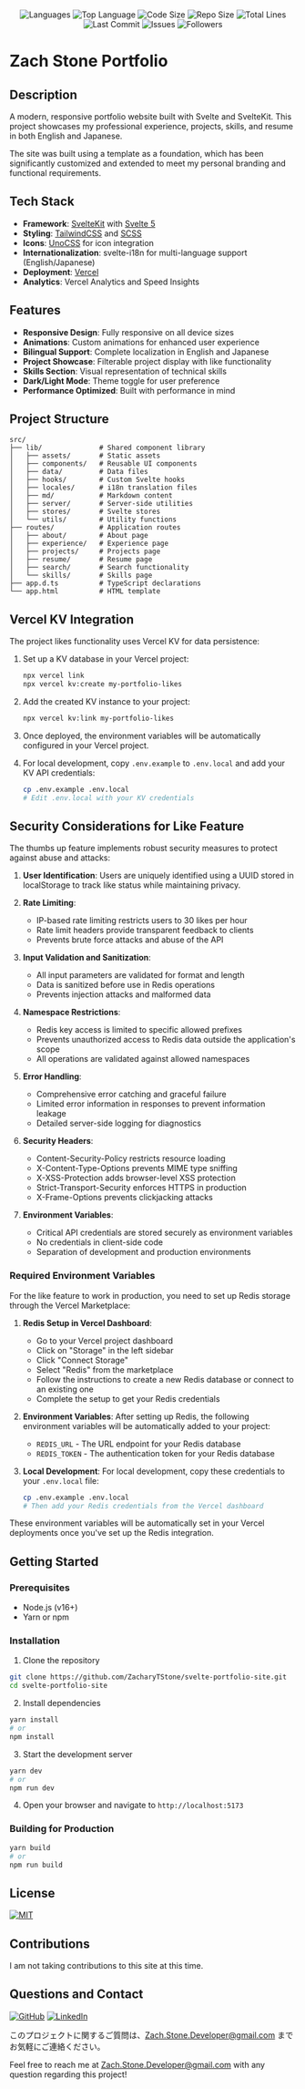 </br>
<p align="center">
    <img src="https://img.shields.io/github/languages/count/ZacharyTStone/svelte-portfolio-site?style=plastic" alt="Languages" />
    <img src="https://img.shields.io/github/languages/top/ZacharyTStone/svelte-portfolio-site?style=plastic&labelColor=yellow" alt="Top Language" />
    <img src="https://img.shields.io/github/languages/code-size/ZacharyTStone/svelte-portfolio-site?style=plastic" alt="Code Size" />
    <img src="https://img.shields.io/github/repo-size/ZacharyTStone/svelte-portfolio-site?style=plastic" alt="Repo Size" />   
    <img src="https://img.shields.io/tokei/lines/github/ZacharyTStone/svelte-portfolio-site?style=plastic" alt="Total Lines" />
    <img src="https://img.shields.io/github/last-commit/ZacharyTStone/svelte-portfolio-site?style=plastic" alt="Last Commit" />  
    <img src="https://img.shields.io/github/issues/ZacharyTStone/svelte-portfolio-site?style=plastic" alt="Issues" />  
    <img src="https://img.shields.io/github/followers/ZacharyTStone?style=social" alt="Followers" />  
</p>

# Zach Stone Portfolio

## Description

A modern, responsive portfolio website built with Svelte and SvelteKit. This project showcases my professional experience, projects, skills, and resume in both English and Japanese.

The site was built using a template as a foundation, which has been significantly customized and extended to meet my personal branding and functional requirements.

## Tech Stack

- **Framework**: [SvelteKit](https://kit.svelte.dev/) with [Svelte 5](https://svelte.dev/)
- **Styling**: [TailwindCSS](https://tailwindcss.com/) and [SCSS](https://sass-lang.com/)
- **Icons**: [UnoCSS](https://unocss.dev/) for icon integration
- **Internationalization**: svelte-i18n for multi-language support (English/Japanese)
- **Deployment**: [Vercel](https://vercel.com/)
- **Analytics**: Vercel Analytics and Speed Insights

## Features

- **Responsive Design**: Fully responsive on all device sizes
- **Animations**: Custom animations for enhanced user experience
- **Bilingual Support**: Complete localization in English and Japanese
- **Project Showcase**: Filterable project display with like functionality
- **Skills Section**: Visual representation of technical skills
- **Dark/Light Mode**: Theme toggle for user preference
- **Performance Optimized**: Built with performance in mind

## Project Structure

```plaintext
src/
├── lib/              # Shared component library
│   ├── assets/       # Static assets
│   ├── components/   # Reusable UI components
│   ├── data/         # Data files
│   ├── hooks/        # Custom Svelte hooks
│   ├── locales/      # i18n translation files
│   ├── md/           # Markdown content
│   ├── server/       # Server-side utilities
│   ├── stores/       # Svelte stores
│   └── utils/        # Utility functions
├── routes/           # Application routes
│   ├── about/        # About page
│   ├── experience/   # Experience page
│   ├── projects/     # Projects page
│   ├── resume/       # Resume page
│   ├── search/       # Search functionality
│   └── skills/       # Skills page
├── app.d.ts          # TypeScript declarations
└── app.html          # HTML template
```

## Vercel KV Integration

The project likes functionality uses Vercel KV for data persistence:

1. Set up a KV database in your Vercel project:

   ```bash
   npx vercel link
   npx vercel kv:create my-portfolio-likes
   ```

2. Add the created KV instance to your project:

   ```bash
   npx vercel kv:link my-portfolio-likes
   ```

3. Once deployed, the environment variables will be automatically configured in your Vercel project.

4. For local development, copy `.env.example` to `.env.local` and add your KV API credentials:
   ```bash
   cp .env.example .env.local
   # Edit .env.local with your KV credentials
   ```

## Security Considerations for Like Feature

The thumbs up feature implements robust security measures to protect against abuse and attacks:

1. **User Identification**: Users are uniquely identified using a UUID stored in localStorage to track like status while maintaining privacy.

2. **Rate Limiting**:

   - IP-based rate limiting restricts users to 30 likes per hour
   - Rate limit headers provide transparent feedback to clients
   - Prevents brute force attacks and abuse of the API

3. **Input Validation and Sanitization**:

   - All input parameters are validated for format and length
   - Data is sanitized before use in Redis operations
   - Prevents injection attacks and malformed data

4. **Namespace Restrictions**:

   - Redis key access is limited to specific allowed prefixes
   - Prevents unauthorized access to Redis data outside the application's scope
   - All operations are validated against allowed namespaces

5. **Error Handling**:

   - Comprehensive error catching and graceful failure
   - Limited error information in responses to prevent information leakage
   - Detailed server-side logging for diagnostics

6. **Security Headers**:

   - Content-Security-Policy restricts resource loading
   - X-Content-Type-Options prevents MIME type sniffing
   - X-XSS-Protection adds browser-level XSS protection
   - Strict-Transport-Security enforces HTTPS in production
   - X-Frame-Options prevents clickjacking attacks

7. **Environment Variables**:
   - Critical API credentials are stored securely as environment variables
   - No credentials in client-side code
   - Separation of development and production environments

### Required Environment Variables

For the like feature to work in production, you need to set up Redis storage through the Vercel Marketplace:

1. **Redis Setup in Vercel Dashboard**:

   - Go to your Vercel project dashboard
   - Click on "Storage" in the left sidebar
   - Click "Connect Storage"
   - Select "Redis" from the marketplace
   - Follow the instructions to create a new Redis database or connect to an existing one
   - Complete the setup to get your Redis credentials

2. **Environment Variables**:
   After setting up Redis, the following environment variables will be automatically added to your project:

   - `REDIS_URL` - The URL endpoint for your Redis database
   - `REDIS_TOKEN` - The authentication token for your Redis database

3. **Local Development**:
   For local development, copy these credentials to your `.env.local` file:
   ```bash
   cp .env.example .env.local
   # Then add your Redis credentials from the Vercel dashboard
   ```

These environment variables will be automatically set in your Vercel deployments once you've set up the Redis integration.

## Getting Started

### Prerequisites

- Node.js (v16+)
- Yarn or npm

### Installation

1. Clone the repository

```bash
git clone https://github.com/ZacharyTStone/svelte-portfolio-site.git
cd svelte-portfolio-site
```

2. Install dependencies

```bash
yarn install
# or
npm install
```

3. Start the development server

```bash
yarn dev
# or
npm run dev
```

4. Open your browser and navigate to `http://localhost:5173`

### Building for Production

```bash
yarn build
# or
npm run build
```

## License

[![MIT](https://img.shields.io/badge/license-MIT-green?style=plastic)](https://github.com/git/git-scm.com/blob/main/MIT-LICENSE.txt)

## Contributions

I am not taking contributions to this site at this time.

## Questions and Contact

[![GitHub](https://img.shields.io/badge/My%20GitHub-Click%20Me!-blueviolet?style=plastic&logo=GitHub)](https://github.com/ZacharyTStone)
[![LinkedIn](https://img.shields.io/badge/My%20LinkedIn-Click%20Me!-grey?style=plastic&logo=LinkedIn&labelColor=blue)](https://www.linkedin.com/in/zach-stone-45b649211/)

このプロジェクトに関するご質問は、Zach.Stone.Developer@gmail.com までお気軽にご連絡ください。

Feel free to reach me at Zach.Stone.Developer@gmail.com with any question regarding this project!
